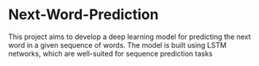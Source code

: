 # Next-Word-Prediction
 This project aims to develop a deep learning model for predicting the next word in a given sequence of words. The model is built using LSTM networks, which are well-suited for sequence prediction tasks
